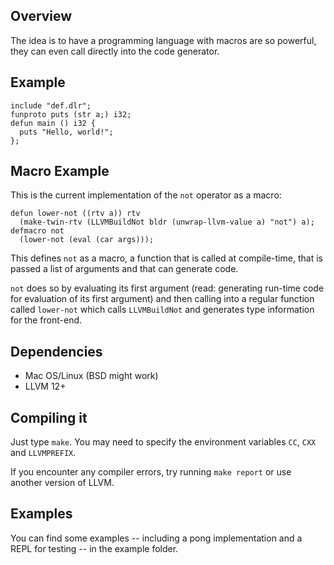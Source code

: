 ## Overview
The idea is to have a programming language with macros are so powerful, they
can even call directly into the code generator.

## Example
```
include "def.dlr";
funproto puts (str a;) i32;
defun main () i32 {
  puts "Hello, world!";
};
```

## Macro Example
This is the current implementation of the `not` operator as a macro:
```
defun lower-not ((rtv a)) rtv
  (make-twin-rtv (LLVMBuildNot bldr (unwrap-llvm-value a) "not") a);
defmacro not
  (lower-not (eval (car args)));
```

This defines `not` as a macro, a function that is called at compile-time, that
is passed a list of arguments and that can generate code.

`not` does so by evaluating its first argument (read: generating run-time code
for evaluation of its first argument) and then calling into a regular function
called `lower-not` which calls `LLVMBuildNot` and generates type information
for the front-end.

## Dependencies
* Mac OS/Linux (BSD might work)
* LLVM 12+

## Compiling it
Just type `make`. You may need to specify the environment variables `CC`, `CXX` and `LLVMPREFIX`.

If you encounter any compiler errors, try running `make report` or use another version of LLVM.

## Examples
You can find some examples -- including a pong implementation and a REPL for testing --
in the example folder.

